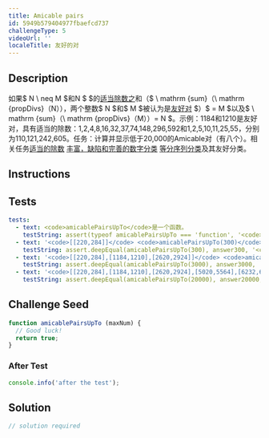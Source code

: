 ```yaml
---
title: Amicable pairs
id: 5949b579404977fbaefcd737
challengeType: 5
videoUrl: ''
localeTitle: 友好的对
---
```


## Description
<section id="description">如果$ N \ neq M $和N $ $的<a href="http://rosettacode.org/wiki/Proper divisors" title="适当的除数">适当除数之</a>和（$ \ mathrm {sum}（\ mathrm {propDivs}（N）），两个整数$ N $和$ M $被认为是<a href="https://en.wikipedia.org/wiki/Amicable numbers" title="wp：友善号码">友好对</a> $）$ = M $以及$ \ mathrm {sum}（\ mathrm {propDivs}（M））= N $。示例：1184和1210是友好对，具有适当的除数：1,2,4,8,16,32,37,74,148,296,592和1,2,5,10,11,25,55，分别为110,121,242,605。任务：计算并显示低于20,000的Amicable对（有八个）。相关任务<a href="http://rosettacode.org/wiki/Proper divisors" title="适当的除数">适当的除数</a> <a href="http://rosettacode.org/wiki/Abundant, deficient and perfect number classifications" title="丰富，不足和完善的数字分类">丰富，缺陷和完善的数字分类</a> <a href="http://rosettacode.org/wiki/Aliquot sequence classifications" title="等分序列分类">等分序列分类</a>及其友好分类。 </section>

## Instructions
<section id="instructions">
</section>

## Tests
<section id='tests'>

```yml
tests:
  - text: <code>amicablePairsUpTo</code>是一个函数。
    testString: assert(typeof amicablePairsUpTo === 'function', '<code>amicablePairsUpTo</code> is a function.');
  - text: '<code>[[220,284]]</code> <code>amicablePairsUpTo(300)</code>应返回<code>[[220,284]]</code> 。'
    testString: assert.deepEqual(amicablePairsUpTo(300), answer300, '<code>amicablePairsUpTo(300)</code> should return <code>[[220,284]]</code>.');
  - text: '<code>[[220,284],[1184,1210],[2620,2924]]</code> <code>amicablePairsUpTo(3000)</code>应返回<code>[[220,284],[1184,1210],[2620,2924]]</code> 。'
    testString: assert.deepEqual(amicablePairsUpTo(3000), answer3000, '<code>amicablePairsUpTo(3000)</code> should return <code>[[220,284],[1184,1210],[2620,2924]]</code>.');
  - text: '<code>[[220,284],[1184,1210],[2620,2924],[5020,5564],[6232,6368],[10744,10856],[12285,14595],[17296,18416]]</code> <code>amicablePairsUpTo(20000)</code>应返回<code>[[220,284],[1184,1210],[2620,2924],[5020,5564],[6232,6368],[10744,10856],[12285,14595],[17296,18416]]</code> 。'
    testString: assert.deepEqual(amicablePairsUpTo(20000), answer20000, '<code>amicablePairsUpTo(20000)</code> should return <code>[[220,284],[1184,1210],[2620,2924],[5020,5564],[6232,6368],[10744,10856],[12285,14595],[17296,18416]]</code>.');

```

</section>

## Challenge Seed
<section id='challengeSeed'>

<div id='js-seed'>

```js
function amicablePairsUpTo (maxNum) {
  // Good luck!
  return true;
}

```

</div>


### After Test
<div id='js-teardown'>

```js
console.info('after the test');
```

</div>

</section>

## Solution
<section id='solution'>

```js
// solution required
```
</section>
